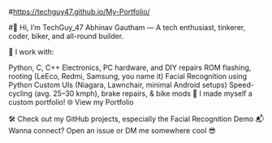 #https://techguy47.github.io/My-Portfolio/

#👋 Hi, I’m TechGuy_47
Abhinav Gautham — A tech enthusiast, tinkerer, coder, biker, and all-round builder.

🚀 I work with:

Python, C, C++
Electronics, PC hardware, and DIY repairs
ROM flashing, rooting (LeEco, Redmi, Samsung, you name it)
Facial Recognition using Python
Custom UIs (Niagara, Lawnchair, minimal Android setups)
Speed-cycling (avg. 25–30 kmph), brake repairs, & bike mods
🎯 I made myself a custom portfolio!
🌐 View my Portfolio

🛠 Check out my GitHub projects, especially the Facial Recognition Demo
📬 Wanna connect? Open an issue or DM me somewhere cool 😎
